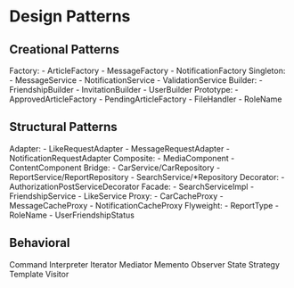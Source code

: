 # Design Patterns

## Creational Patterns
Factory:
    - ArticleFactory
    - MessageFactory
    - NotificationFactory
Singleton:
    - MessageService
    - NotificationService
    - ValidationService
Builder:
    - FriendshipBuilder
    - InvitationBuilder
    - UserBuilder
Prototype:
    - ApprovedArticleFactory
    - PendingArticleFactory
    - FileHandler
    - RoleName

## Structural Patterns
Adapter:
    - LikeRequestAdapter
    - MessageRequestAdapter
    - NotificationRequestAdapter
Composite:
    - MediaComponent
    - ContentComponent
Bridge:
    - CarService/CarRepository
    - ReportService/ReportRepository
    - SearchService/*Repository
Decorator:
    - AuthorizationPostServiceDecorator
Facade:
    - SearchServiceImpl
    - FriendshipService
    - LikeService
Proxy:
    - CarCacheProxy
    - MessageCacheProxy
    - NotificationCacheProxy
Flyweight:
    - ReportType
    - RoleName
    - UserFriendshipStatus

## Behavioral
Command
Interpreter
Iterator
Mediator
Memento
Observer
State
Strategy
Template
Visitor